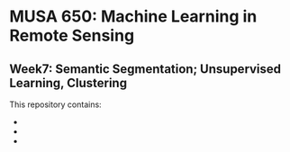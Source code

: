 # MUSA 650: Machine Learning in Remote Sensing

## Week7: Semantic Segmentation; Unsupervised Learning, Clustering

This repository contains:

- []()
- []()
- []()
